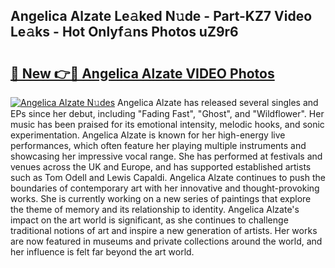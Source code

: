 ## Angelica Alzate Le𝚊ked N𝚞de - Part-KZ7 Video Le𝚊ks - Hot Onlyf𝚊ns Photos uZ9r6

# <h2><a href="http://ab27876.deff.icu/?id=Angelica+Alzate">🔗 New 👉🔴 Angelica Alzate VIDEO Photos</a></h2>

[![Angelica Alzate N𝚞des](https://i.imgur.com/rIISA9y.gif)](http://ab27876.deff.icu/?id=Angelica+Alzate)
Angelica Alzate has released several singles and EPs since her debut, including "Fading Fast", "Ghost", and "Wildflower". Her music has been praised for its emotional intensity, melodic hooks, and sonic experimentation. Angelica Alzate is known for her high-energy live performances, which often feature her playing multiple instruments and showcasing her impressive vocal range. She has performed at festivals and venues across the UK and Europe, and has supported established artists such as Tom Odell and Lewis Capaldi. Angelica Alzate continues to push the boundaries of contemporary art with her innovative and thought-provoking works. She is currently working on a new series of paintings that explore the theme of memory and its relationship to identity. Angelica Alzate's impact on the art world is significant, as she continues to challenge traditional notions of art and inspire a new generation of artists. Her works are now featured in museums and private collections around the world, and her influence is felt far beyond the art world.
